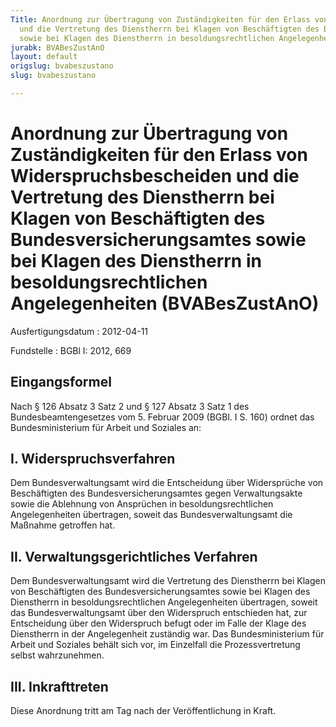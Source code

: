 ```yaml
---
Title: Anordnung zur Übertragung von Zuständigkeiten für den Erlass von Widerspruchsbescheiden
  und die Vertretung des Dienstherrn bei Klagen von Beschäftigten des Bundesversicherungsamtes
  sowie bei Klagen des Dienstherrn in besoldungsrechtlichen Angelegenheiten
jurabk: BVABesZustAnO
layout: default
origslug: bvabeszustano
slug: bvabeszustano

---
```


# Anordnung zur Übertragung von Zuständigkeiten für den Erlass von Widerspruchsbescheiden und die Vertretung des Dienstherrn bei Klagen von Beschäftigten des Bundesversicherungsamtes sowie bei Klagen des Dienstherrn in besoldungsrechtlichen Angelegenheiten (BVABesZustAnO)

Ausfertigungsdatum
:   2012-04-11

Fundstelle
:   BGBl I: 2012, 669

## Eingangsformel

Nach § 126 Absatz 3 Satz 2 und § 127 Absatz 3 Satz 1 des
Bundesbeamtengesetzes vom 5. Februar 2009 (BGBl. I S. 160) ordnet das
Bundesministerium für Arbeit und Soziales an:

## I. Widerspruchsverfahren

Dem Bundesverwaltungsamt wird die Entscheidung über Widersprüche von
Beschäftigten des Bundesversicherungsamtes gegen Verwaltungsakte sowie
die Ablehnung von Ansprüchen in besoldungsrechtlichen Angelegenheiten
übertragen, soweit das Bundesverwaltungsamt die Maßnahme getroffen
hat.

## II. Verwaltungsgerichtliches Verfahren

Dem Bundesverwaltungsamt wird die Vertretung des Dienstherrn bei
Klagen von Beschäftigten des Bundesversicherungsamtes sowie bei Klagen
des Dienstherrn in besoldungsrechtlichen Angelegenheiten übertragen,
soweit das Bundesverwaltungsamt über den Widerspruch entschieden hat,
zur Entscheidung über den Widerspruch befugt oder im Falle der Klage
des Dienstherrn in der Angelegenheit zuständig war. Das
Bundesministerium für Arbeit und Soziales behält sich vor, im
Einzelfall die Prozessvertretung selbst wahrzunehmen.

## III. Inkrafttreten

Diese Anordnung tritt am Tag nach der Veröffentlichung in Kraft.

